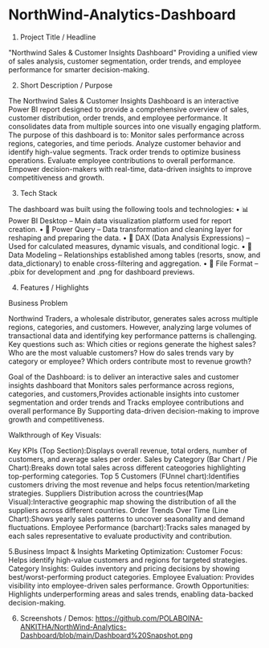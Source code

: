 # NorthWind-Analytics-Dashboard
1. Project Title / Headline

"Northwind Sales & Customer Insights Dashboard"
 Providing a unified view of sales analysis, customer segmentation, order trends, and employee performance for smarter decision-making.

2. Short Description / Purpose

The Northwind Sales & Customer Insights Dashboard is an interactive Power BI report designed to provide a comprehensive overview of sales, customer distribution, order trends, and employee performance. It consolidates data from multiple sources into one visually engaging platform.
The purpose of this dashboard is to:
Monitor sales performance across regions, categories, and time periods.
Analyze customer behavior and identify high-value segments.
Track order trends to optimize business operations.
Evaluate employee contributions to overall performance.
Empower decision-makers with real-time, data-driven insights to improve competitiveness and growth.

3. Tech Stack

 The dashboard was built using the following tools and technologies:
• 📊 Power BI Desktop – Main data visualization platform used for report creation.
• 📂 Power Query – Data transformation and cleaning layer for reshaping and preparing the data.
• 🧠 DAX (Data Analysis Expressions) – Used for calculated measures, dynamic visuals, and conditional logic.
• 📝 Data Modeling – Relationships established among tables (resorts, snow, and data_dictionary) to enable cross-filtering and aggregation.
• 📁 File Format – .pbix for development and .png for dashboard previews.

4. Features / Highlights

Business Problem

Northwind Traders, a wholesale distributor, generates sales across multiple regions, categories, and customers. However, analyzing large volumes of transactional data and identifying key performance patterns is challenging.
Key questions such as:
Which cities or regions generate the highest sales?
Who are the most valuable customers?
How do sales trends vary by category or employee?
Which orders contribute most to revenue growth?

Goal of the Dashboard: is to deliver an interactive sales and customer insights dashboard that Monitors sales performance across regions, categories, and customers,Provides actionable insights into customer segmentation and order trends and Tracks employee contributions and overall performance By Supporting data-driven decision-making to improve growth and competitiveness.

Walkthrough of Key Visuals:

Key KPIs (Top Section):Displays overall revenue, total orders, number of customers, and average sales per order.
Sales by Category (Bar Chart / Pie Chart):Breaks down total sales across different cateogories highlighting top-performing categories.
Top 5 Customers (FUnnel chart):Identifies customers driving the most revenue and helps focus retention/marketing strategies.
Suppliers Distribution across the countries(Map Visual):Interactive geographic map showing the distribution  of all the suppliers across different countries.
Order Trends Over Time (Line Chart):Shows yearly sales patterns to uncover seasonality and demand fluctuations.
Employee Performance (barchart):Tracks sales managed by each sales representative to evaluate productivity and contribution.

5.Business Impact & Insights Marketing Optimization: 
    Customer Focus: Helps identify high-value customers and regions for targeted strategies.
    Category Insights: Guides inventory and pricing decisions by showing best/worst-performing product categories.
    Employee Evaluation: Provides visibility into employee-driven sales performance.
    Growth Opportunities: Highlights underperforming areas and sales trends, enabling data-backed decision-making.

6. Screenshots / Demos:
   https://github.com/POLABOINA-ANKITHA/NorthWind-Analytics-Dashboard/blob/main/Dashboard%20Snapshot.png

